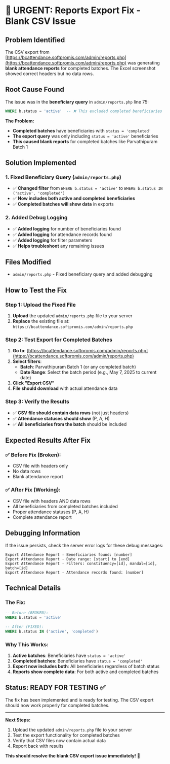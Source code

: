 # 🚨 URGENT: Reports Export Fix - Blank CSV Issue

## **Problem Identified**
The CSV export from [https://bcattendance.softpromis.com/admin/reports.php](https://bcattendance.softpromis.com/admin/reports.php) was generating **blank attendance reports** for completed batches. The Excel screenshot showed correct headers but no data rows.

## **Root Cause Found**
The issue was in the **beneficiary query** in `admin/reports.php` line 75:

```sql
WHERE b.status = 'active'  -- ❌ This excluded completed beneficiaries
```

**The Problem:**
- **Completed batches** have beneficiaries with `status = 'completed'`
- **The export query** was only including `status = 'active'` beneficiaries
- **This caused blank reports** for completed batches like Parvathipuram Batch 1

## **Solution Implemented**

### **1. Fixed Beneficiary Query** (`admin/reports.php`)
- ✅ **Changed filter** from `WHERE b.status = 'active'` to `WHERE b.status IN ('active', 'completed')`
- ✅ **Now includes both active and completed beneficiaries**
- ✅ **Completed batches will show data** in exports

### **2. Added Debug Logging**
- ✅ **Added logging** for number of beneficiaries found
- ✅ **Added logging** for attendance records found
- ✅ **Added logging** for filter parameters
- ✅ **Helps troubleshoot** any remaining issues

## **Files Modified**
- `admin/reports.php` - Fixed beneficiary query and added debugging

## **How to Test the Fix**

### **Step 1: Upload the Fixed File**
1. **Upload** the updated `admin/reports.php` file to your server
2. **Replace** the existing file at: `https://bcattendance.softpromis.com/admin/reports.php`

### **Step 2: Test Export for Completed Batches**
1. **Go to**: [https://bcattendance.softpromis.com/admin/reports.php](https://bcattendance.softpromis.com/admin/reports.php)
2. **Select filters**:
   - **Batch**: Parvathipuram Batch 1 (or any completed batch)
   - **Date Range**: Select the batch period (e.g., May 7, 2025 to current date)
3. **Click "Export CSV"**
4. **File should download** with actual attendance data

### **Step 3: Verify the Results**
- ✅ **CSV file should contain data rows** (not just headers)
- ✅ **Attendance statuses should show** (P, A, H)
- ✅ **All beneficiaries from the batch** should be included

## **Expected Results After Fix**

### **✅ Before Fix (Broken):**
- CSV file with headers only
- No data rows
- Blank attendance report

### **✅ After Fix (Working):**
- CSV file with headers AND data rows
- All beneficiaries from completed batches included
- Proper attendance statuses (P, A, H)
- Complete attendance report

## **Debugging Information**

If the issue persists, check the server error logs for these debug messages:
```
Export Attendance Report - Beneficiaries found: [number]
Export Attendance Report - Date range: [start] to [end]
Export Attendance Report - Filters: constituency=[id], mandal=[id], batch=[id]
Export Attendance Report - Attendance records found: [number]
```

## **Technical Details**

### **The Fix:**
```sql
-- Before (BROKEN):
WHERE b.status = 'active'

-- After (FIXED):
WHERE b.status IN ('active', 'completed')
```

### **Why This Works:**
1. **Active batches**: Beneficiaries have `status = 'active'`
2. **Completed batches**: Beneficiaries have `status = 'completed'`
3. **Export now includes both**: All beneficiaries regardless of batch status
4. **Reports show complete data**: For both active and completed batches

## **Status: READY FOR TESTING** ✅

The fix has been implemented and is ready for testing. The CSV export should now work properly for completed batches.

---

**Next Steps:**
1. Upload the updated `admin/reports.php` file to your server
2. Test the export functionality for completed batches
3. Verify that CSV files now contain actual data
4. Report back with results

**This should resolve the blank CSV export issue immediately!** 🚀
